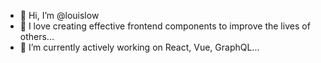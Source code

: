 - 👋 Hi, I’m @louislow
- 👀 I love creating effective frontend components to improve the lives of others...
- 🌱 I’m currently actively working on React, Vue, GraphQL...

<!---
louislow/louislow is a ✨ special ✨ repository because its `README.md` (this file) appears on your GitHub profile.
You can click the Preview link to take a look at your changes.
--->
